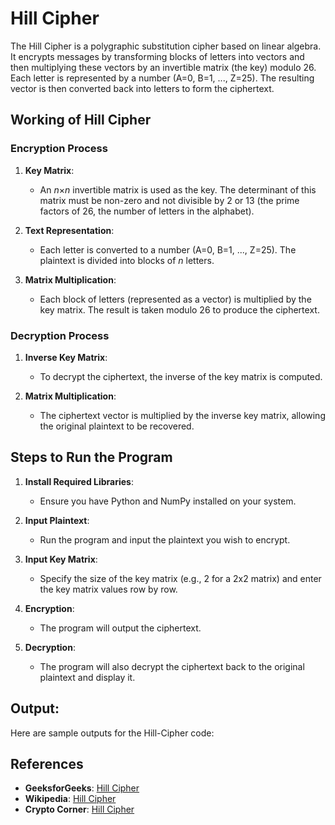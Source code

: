 # Hill Cipher
The Hill Cipher is a polygraphic substitution cipher based on linear algebra. It encrypts messages by transforming blocks of letters into vectors and then multiplying these vectors by an invertible matrix (the key) modulo 26. Each letter is represented by a number (A=0, B=1, ..., Z=25). The resulting vector is then converted back into letters to form the ciphertext.

## Working of Hill Cipher

### Encryption Process

1. **Key Matrix**: 
   - An *n*×*n* invertible matrix is used as the key. The determinant of this matrix must be non-zero and not divisible by 2 or 13 (the prime factors of 26, the number of letters in the alphabet).

2. **Text Representation**: 
   - Each letter is converted to a number (A=0, B=1, ..., Z=25). The plaintext is divided into blocks of *n* letters.

3. **Matrix Multiplication**: 
   - Each block of letters (represented as a vector) is multiplied by the key matrix. The result is taken modulo 26 to produce the ciphertext.

### Decryption Process

1. **Inverse Key Matrix**: 
   - To decrypt the ciphertext, the inverse of the key matrix is computed.

2. **Matrix Multiplication**: 
   - The ciphertext vector is multiplied by the inverse key matrix, allowing the original plaintext to be recovered.

## Steps to Run the Program

1. **Install Required Libraries**: 
   - Ensure you have Python and NumPy installed on your system.

2. **Input Plaintext**: 
   - Run the program and input the plaintext you wish to encrypt.

3. **Input Key Matrix**: 
   - Specify the size of the key matrix (e.g., 2 for a 2x2 matrix) and enter the key matrix values row by row.

4. **Encryption**: 
   - The program will output the ciphertext.

5. **Decryption**: 
   - The program will also decrypt the ciphertext back to the original plaintext and display it.

## Output:
Here are sample outputs for the Hill-Cipher code:

## References

- **GeeksforGeeks**: [Hill Cipher](https://www.geeksforgeeks.org/hill-cipher-cryptography/)
- **Wikipedia**: [Hill Cipher](https://en.wikipedia.org/wiki/Hill_cipher)
- **Crypto Corner**: [Hill Cipher](https://cryptocorner.com/hill-cipher)

